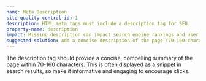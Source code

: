 ```yaml
---
name: Meta Description
site-quality-control-id: 1
description: HTML meta tags must include a description tag for SEO.
property-name: description
impact: Missing description can impact search engine rankings and user click-through rates.
suggested-solution: Add a concise description of the page (70-160 characters) to improve SEO and user engagement.
---
```


The description tag should provide a concise, compelling summary of the page
within 70-160 characters. This is often displayed as a snippet in search
results, so make it informative and engaging to encourage clicks.
